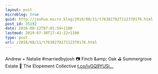 ```yaml
---
layout: post
microblog: true
guid: http://joshua.micro.blog/2016/08/11/t763827827112370176.html
post_id: 35192
date: 2016-08-12T07:01:59+1100
lastmod: 2019-07-30T17:41:22+1100
type: post
url: /2016/08/11/t763827827112370176.html
---
```

Andrew + Natalie #marriedbyjosh 📷 Finch &amp;amp; Oak ⛳ Summergrove Estate 🎉 The Elopement Collective [t.co/ivGQ9YUSi...](https://t.co/ivGQ9YUSiV)
